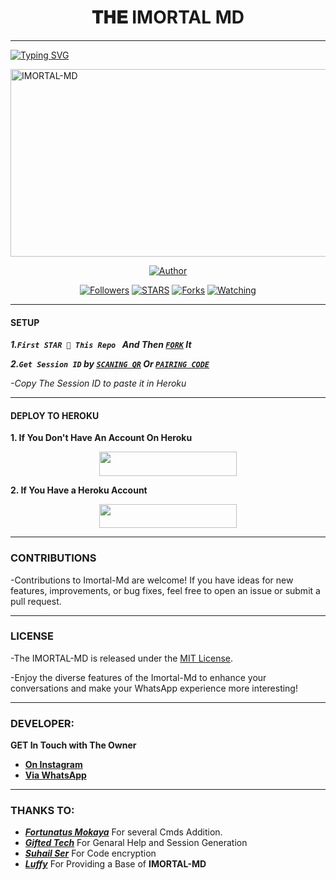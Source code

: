 <h1 align="center"> 𝐓𝐇𝐄 IMORTAL MD</h1>
<p align="center">  
  
***
  
<a href="https://git.io/typing-svg"><img src="https://readme-typing-svg.demolab.com?font=Black+Ops+One&size=50&pause=1000&color=1BAFBAFF&center=true&width=910&height=100&lines=THANKS FOR CHOOSING +IMORTAL+MD;MULTI+DEVICE+WHATSAPP+BOT;CREATED+BY+MALVIN+KING;RELEASED+22.2.2024" alt="Typing SVG" /></a>
  </p>
    <img alt="IMORTAL-MD" width="700" height="300" src="https://telegra.ph/file/3f985014b51b3cf335bfe.jpg">
<p align="center">
<p align="center">
<a href="https://github.com/malvinking/Imortal-Md"><img title="Author" src="https://img.shields.io/badge/IMORTAL_MD-black?style=for-the-badge&logo=github"></a>
<p/>
<p align="center">
<a href="https://github.com/malvinking?tab=followers"><img title="Followers" src="https://img.shields.io/github/followers/malvinking?label=Followers&style=social"></a>
<a href="https://github.com/malvinking/Imortal-Md/stargazers/"><img title="STARS" src="https://img.shields.io/github.com/malvinking/Imortal-Md?&style=social"></a>
<a href="https://github.com/malvinking/Imortal-Md/network/members"><img title="Forks" src="https://img.shields.io/github/forks/malvinking/Imortal-Md?style=social"></a>
<a href="https://github.com/malvinking/Imortal-Md/watchers"><img title="Watching" src="https://img.shields.io/github/watchers/malvinking/Imortal-Md?label=Watching&style=social"></a>
  
***

#### SETUP 

***1.`First STAR 🌟 This Repo ` And Then [`FORK`](https://github.com/malvinking/Imortal-Md/fork) It***

***2.`Get Session ID` by [`SCANING QR`](https://scan-flash-md.onrender.com) Or [`PAIRING CODE`](https://flash-sessions.onrender.com/pair)***

*-Copy The Session ID to paste it in Heroku*

***

#### DEPLOY TO HEROKU 
**1. If You Don't Have An Account On Heroku**
    <br>
<p align="center"><a href="https://signup.heroku.com">
 <img src="https://img.shields.io/badge/Create%20Account%20Now-blue?style=for-the-badge&logo=heroku" width="220" height="38.45"/></a></p>

**2. If You Have a Heroku Account**
    <br>
<p align="center"><a href="https://france-king.vercel.app"> <img src="https://img.shields.io/badge/DEPLOY%20NOW-blue?style=for-the-badge&logo=heroku" width="220" height="38.45"/></a></p>


***


### CONTRIBUTIONS 
-Contributions to Imortal-Md are welcome! If you have ideas for new features, improvements, or bug fixes, feel free to open an issue or submit a pull request.

***

### LICENSE 
-The IMORTAL-MD is released under the [MIT License](https://opensource.org/licenses/MIT).

-Enjoy the diverse features of the Imortal-Md  to enhance your conversations and make your WhatsApp experience more interesting!

***
### DEVELOPER:
**GET In Touch with The Owner**
- [**On Instagram**](https://instagram.com/malvinquotes)
- [**Via WhatsApp**](https://wa.me/263718408014)

***

### THANKS TO:
- [***Fortunatus Mokaya***](https://github.com/Fortunatusmokaya) For several Cmds Addition.
- [***Gifted Tech***](https://github.com/giftedtechnexus) For Genaral Help and Session Generation
- [***Suhail Ser***](https://github.com/SuhailTechInfo) For Code encryption 
- [***Luffy***](https://github.com/Luffy2ndAccount) For Providing a Base of **IMORTAL-MD**
